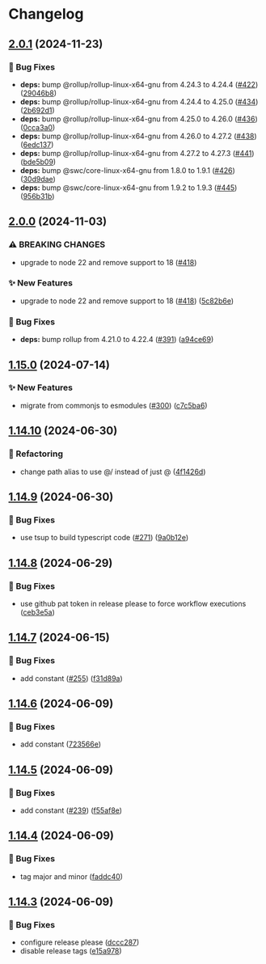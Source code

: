 # Changelog

## [2.0.1](https://github.com/AlbertHernandez/typescript-library-template/compare/v2.0.0...v2.0.1) (2024-11-23)


### 🐛 Bug Fixes

* **deps:** bump @rollup/rollup-linux-x64-gnu from 4.24.3 to 4.24.4 ([#422](https://github.com/AlbertHernandez/typescript-library-template/issues/422)) ([29046b8](https://github.com/AlbertHernandez/typescript-library-template/commit/29046b87a067754b6e262af66d330f7000011c36))
* **deps:** bump @rollup/rollup-linux-x64-gnu from 4.24.4 to 4.25.0 ([#434](https://github.com/AlbertHernandez/typescript-library-template/issues/434)) ([2b692d1](https://github.com/AlbertHernandez/typescript-library-template/commit/2b692d1ef182711266fe6e094fc6b11f6a8d35b8))
* **deps:** bump @rollup/rollup-linux-x64-gnu from 4.25.0 to 4.26.0 ([#436](https://github.com/AlbertHernandez/typescript-library-template/issues/436)) ([0cca3a0](https://github.com/AlbertHernandez/typescript-library-template/commit/0cca3a00fd2312a12dc50f7d5d61c179909353e1))
* **deps:** bump @rollup/rollup-linux-x64-gnu from 4.26.0 to 4.27.2 ([#438](https://github.com/AlbertHernandez/typescript-library-template/issues/438)) ([6edc137](https://github.com/AlbertHernandez/typescript-library-template/commit/6edc1378fef9efd6f349181e0e9fd90142725adb))
* **deps:** bump @rollup/rollup-linux-x64-gnu from 4.27.2 to 4.27.3 ([#441](https://github.com/AlbertHernandez/typescript-library-template/issues/441)) ([bde5b09](https://github.com/AlbertHernandez/typescript-library-template/commit/bde5b0974d7beba9866fb8dd8f6952065a970b19))
* **deps:** bump @swc/core-linux-x64-gnu from 1.8.0 to 1.9.1 ([#426](https://github.com/AlbertHernandez/typescript-library-template/issues/426)) ([30d9dae](https://github.com/AlbertHernandez/typescript-library-template/commit/30d9dae74beb2155748844434d8f9398739cf25e))
* **deps:** bump @swc/core-linux-x64-gnu from 1.9.2 to 1.9.3 ([#445](https://github.com/AlbertHernandez/typescript-library-template/issues/445)) ([956b31b](https://github.com/AlbertHernandez/typescript-library-template/commit/956b31b80e7cfade048a4ebe62637b0ad8c61e82))

## [2.0.0](https://github.com/AlbertHernandez/typescript-library-template/compare/v1.15.0...v2.0.0) (2024-11-03)


### ⚠ BREAKING CHANGES

* upgrade to node 22 and remove support to 18 ([#418](https://github.com/AlbertHernandez/typescript-library-template/issues/418))

### ✨ New Features

* upgrade to node 22 and remove support to 18 ([#418](https://github.com/AlbertHernandez/typescript-library-template/issues/418)) ([5c82b6e](https://github.com/AlbertHernandez/typescript-library-template/commit/5c82b6ec2cd9f3092f971d2b70b56b74961ff584))


### 🐛 Bug Fixes

* **deps:** bump rollup from 4.21.0 to 4.22.4 ([#391](https://github.com/AlbertHernandez/typescript-library-template/issues/391)) ([a94ce69](https://github.com/AlbertHernandez/typescript-library-template/commit/a94ce69c5f1a992a153d1b0fe235d5e5e6947aaa))

## [1.15.0](https://github.com/AlbertHernandez/typescript-library-template/compare/v1.14.10...v1.15.0) (2024-07-14)


### ✨ New Features

* migrate from commonjs to esmodules ([#300](https://github.com/AlbertHernandez/typescript-library-template/issues/300)) ([c7c5ba6](https://github.com/AlbertHernandez/typescript-library-template/commit/c7c5ba602c77524d4fa84867b8312cb193b35a6b))

## [1.14.10](https://github.com/AlbertHernandez/typescript-library-template/compare/v1.14.9...v1.14.10) (2024-06-30)


### 🔄 Refactoring

* change path alias to use @/ instead of just @ ([4f1426d](https://github.com/AlbertHernandez/typescript-library-template/commit/4f1426d4b1d3d1b7a05d67b7a9bd7af76230be24))

## [1.14.9](https://github.com/AlbertHernandez/typescript-library-template/compare/v1.14.8...v1.14.9) (2024-06-30)


### 🐛 Bug Fixes

* use tsup to build typescript code ([#271](https://github.com/AlbertHernandez/typescript-library-template/issues/271)) ([9a0b12e](https://github.com/AlbertHernandez/typescript-library-template/commit/9a0b12eeb4d033dada4598c3bf32a0acdc6d0765))

## [1.14.8](https://github.com/AlbertHernandez/typescript-library-template/compare/v1.14.7...v1.14.8) (2024-06-29)


### 🐛 Bug Fixes

* use github pat token in release please to force workflow executions ([ceb3e5a](https://github.com/AlbertHernandez/typescript-library-template/commit/ceb3e5a0075e98e0eccaf9dc1c394edcc60ff1ae))

## [1.14.7](https://github.com/AlbertHernandez/typescript-library-template/compare/v1.14.6...v1.14.7) (2024-06-15)


### 🐛 Bug Fixes

* add constant ([#255](https://github.com/AlbertHernandez/typescript-library-template/issues/255)) ([f31d89a](https://github.com/AlbertHernandez/typescript-library-template/commit/f31d89a49598d2bc3c7380321c2974b51e73b363))

## [1.14.6](https://github.com/AlbertHernandez/typescript-library-template/compare/v1.14.5...v1.14.6) (2024-06-09)


### 🐛 Bug Fixes

* add constant ([723566e](https://github.com/AlbertHernandez/typescript-library-template/commit/723566e252312e949fe7a90e5872c2baf9a0f813))

## [1.14.5](https://github.com/AlbertHernandez/typescript-library-template/compare/v1.14.4...v1.14.5) (2024-06-09)


### 🐛 Bug Fixes

* add constant ([#239](https://github.com/AlbertHernandez/typescript-library-template/issues/239)) ([f55af8e](https://github.com/AlbertHernandez/typescript-library-template/commit/f55af8ec83e6fe9ec10c9662346949f72c97e2aa))

## [1.14.4](https://github.com/AlbertHernandez/typescript-library-template/compare/v1.14.3...v1.14.4) (2024-06-09)


### 🐛 Bug Fixes

* tag major and minor ([faddc40](https://github.com/AlbertHernandez/typescript-library-template/commit/faddc404fc63b1050c2b5cc16dc102311a35f2a7))

## [1.14.3](https://github.com/AlbertHernandez/typescript-library-template/compare/v1.14.2...v1.14.3) (2024-06-09)


### 🐛 Bug Fixes

* configure release please ([dccc287](https://github.com/AlbertHernandez/typescript-library-template/commit/dccc28782615f79da4abc0d708fa31ae4375e6b1))
* disable release tags ([e15a978](https://github.com/AlbertHernandez/typescript-library-template/commit/e15a978a600b340e9af3523dfd53640446b8c335))
